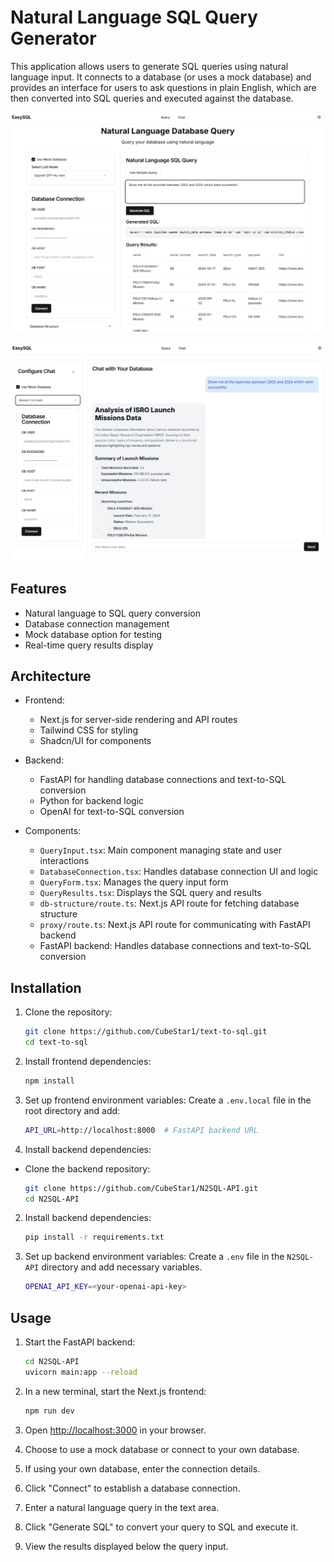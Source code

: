 # Natural Language SQL Query Generator

This application allows users to generate SQL queries using natural language input. It connects to a database (or uses a mock database) and provides an interface for users to ask questions in plain English, which are then converted into SQL queries and executed against the database.


![Screenshot](https://github.com/CubeStar1/text-to-sql/blob/master/public/easysql-landing.png)

![Screenshot](https://github.com/CubeStar1/text-to-sql/blob/master/public/easysql-chat.png)



## Features

- Natural language to SQL query conversion
- Database connection management
- Mock database option for testing
- Real-time query results display

## Architecture

- Frontend:
  - Next.js for server-side rendering and API routes
  - Tailwind CSS for styling
  - Shadcn/UI for components

- Backend:
  - FastAPI for handling database connections and text-to-SQL conversion
  - Python for backend logic
  - OpenAI for text-to-SQL conversion
  

- Components:
  - `QueryInput.tsx`: Main component managing state and user interactions
  - `DatabaseConnection.tsx`: Handles database connection UI and logic
  - `QueryForm.tsx`: Manages the query input form
  - `QueryResults.tsx`: Displays the SQL query and results
  - `db-structure/route.ts`: Next.js API route for fetching database structure
  - `proxy/route.ts`: Next.js API route for communicating with FastAPI backend
  - FastAPI backend: Handles database connections and text-to-SQL conversion

## Installation

1. Clone the repository:
   ```bash
   git clone https://github.com/CubeStar1/text-to-sql.git
   cd text-to-sql
   ```

2. Install frontend dependencies:
   ```bash
   npm install
   ```

3. Set up frontend environment variables:
   Create a `.env.local` file in the root directory and add:
   ```bash
   API_URL=http://localhost:8000  # FastAPI backend URL
   ```

4. Install backend dependencies:
- Clone the backend repository:
   ```bash
   git clone https://github.com/CubeStar1/N2SQL-API.git
   cd N2SQL-API
   ```

2. Install backend dependencies:
   ```bash
   pip install -r requirements.txt
   ```

5. Set up backend environment variables:
   Create a `.env` file in the `N2SQL-API` directory and add necessary variables.
   ```bash
   OPENAI_API_KEY=<your-openai-api-key>
   ```

## Usage

1. Start the FastAPI backend:
   ```bash
   cd N2SQL-API
   uvicorn main:app --reload
   ```

2. In a new terminal, start the Next.js frontend:
   ```bash
   npm run dev
   ```

3. Open [http://localhost:3000](http://localhost:3000) in your browser.

4. Choose to use a mock database or connect to your own database.

5. If using your own database, enter the connection details.

6. Click "Connect" to establish a database connection.

7. Enter a natural language query in the text area.

8. Click "Generate SQL" to convert your query to SQL and execute it.

9. View the results displayed below the query input.


